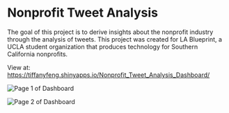 # Nonprofit Tweet Analysis
The goal of this project is to derive insights about the nonprofit industry through the analysis of tweets. This project was created for LA Blueprint, a UCLA student organization that produces technology for Southern California nonprofits.

View at: https://tiffanyfeng.shinyapps.io/Nonprofit_Tweet_Analysis_Dashboard/

![Page 1 of Dashboard](https://i.imgur.com/a6iDrGI.png)

![Page 2 of Dashboard](https://i.imgur.com/1Wa1k3h.png)
